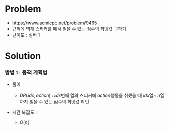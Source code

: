 # Problem
* https://www.acmicpc.net/problem/9465
* 규칙에 의해 스티커를 떼서 얻을 수 있는 점수의 최댓값 구하기
* 난이도 : 실버 1

# Solution

### 방법 1 : 동적 계획법
* 풀이
  * $DP(idx, action)$ : $idx$번째 열의 스티커에 $action$행동을 취했을 때 $idx$열~ $n$열까지 얻을 수 있는 
점수의 최댓값 리턴

* 시간 복잡도 :
  * $O(n)$
<br></br>
